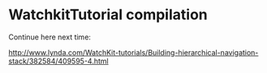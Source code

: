 # WatchkitTutorial compilation

Continue here next time:

http://www.lynda.com/WatchKit-tutorials/Building-hierarchical-navigation-stack/382584/409595-4.html

